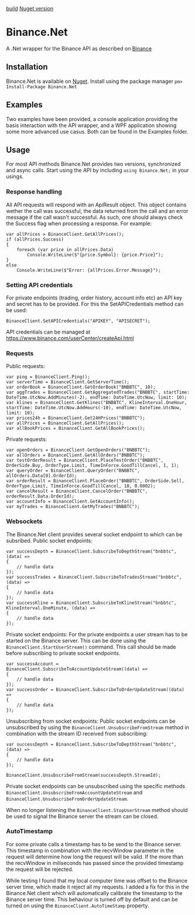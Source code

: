 [build](https://travis-ci.org/JKorf/Binance.Net.png?branch=master)
[Nuget version](https://img.shields.io/nuget/v/binance.net.svg)

# Binance.Net
A .Net wrapper for the Binance API as described on [Binance](https://www.binance.com/restapipub.html)
## Installation
Binance.Net is available on [Nuget](https://www.nuget.org/packages/Binance.Net/).
Install using the package manager `pm> Install-Package Binance.Net`

## Examples
Two examples have been provided, a console application providing the basis interaction with the API wrapper, and a WPF application showing some more advanced use casus. Both can be found in the Examples folder.

## Usage
For most API methods Binance.Net provides two versions, synchronized and async calls. Start using the API by including `using Binance.Net;` in your usings.

### Response handling
All API requests will respond with an ApiResult object. This object contains wether the call was successful, the data returned from the call and an error message if the call wasn't successful. As such, one should always check the Success flag when processing a response.
For example:
```
var allPrices = BinanceClient.GetAllPrices();
if (allPrices.Success)
{
	foreach (var price in allPrices.Data)
		Console.WriteLine($"{price.Symbol}: {price.Price}");
}
else
	Console.WriteLine($"Error: {allPrices.Error.Message}");
```
### Setting API credentials
For private endpoints (trading, order history, account info etc) an API key and secret has to be provided. For this the SetAPICredentials method can be used:
```
BinanceClient.SetAPICredentials("APIKEY", "APISECRET");
```
API credentials can be managed at https://www.binance.com/userCenter/createApi.html

### Requests
Public requests:
```
var ping = BinanceClient.Ping();
var serverTime = BinanceClient.GetServerTime();
var orderBook = BinanceClient.GetOrderBook("BNBBTC", 10);
var aggTrades = BinanceClient.GetAggregatedTrades("BNBBTC", startTime: DateTime.UtcNow.AddMinutes(-2), endTime: DateTime.UtcNow, limit: 10);
var klines = BinanceClient.GetKlines("BNBBTC", KlineInterval.OneHour, startTime: DateTime.UtcNow.AddHours(-10), endTime: DateTime.UtcNow, limit: 10);
var prices24h = BinanceClient.Get24HPrices("BNBBTC");
var allPrices = BinanceClient.GetAllPrices();
var allBookPrices = BinanceClient.GetAllBookPrices();
```

Private requests:
```
var openOrders = BinanceClient.GetOpenOrders("BNBBTC");
var allOrders = BinanceClient.GetAllOrders("BNBBTC");
var testOrderResult = BinanceClient.PlaceTestOrder("BNBBTC", OrderSide.Buy, OrderType.Limit, TimeInForce.GoodTillCancel, 1, 1);
var queryOrder = BinanceClient.QueryOrder("BNBBTC", allOrders.Data[0].OrderId);
var orderResult = BinanceClient.PlaceOrder("BNBBTC", OrderSide.Sell, OrderType.Limit, TimeInForce.GoodTillCancel, 10, 0.0002);
var cancelResult = BinanceClient.CancelOrder("BNBBTC", orderResult.Data.OrderId);
var accountInfo = BinanceClient.GetAccountInfo();
var myTrades = BinanceClient.GetMyTrades("BNBBTC");
```

### Websockets
The Binance.Net client provides several socket endpoint to which can be subsribed.
Public socket endpoints:
```
var successDepth = BinanceClient.SubscribeToDepthStream("bnbbtc", (data) =>
{
	// handle data
});
var successTrades = BinanceClient.SubscribeToTradesStream("bnbbtc", (data) =>
{
	// handle data
});
var successKline = BinanceClient.SubscribeToKlineStream("bnbbtc", KlineInterval.OneMinute, (data) =>
{
	// handle data
});
```

Private socket endpoints:
For the private endpoints a user stream has to be started on the Binance server. This can be done using the `BinanceClient.StartUserStream()` command. This call should be made before subscribing to private socket endpoints.
```
var successAccount = BinanceClient.SubscribeToAccountUpdateStream((data) =>
{
	// handle data
});
var successOrder = BinanceClient.SubscribeToOrderUpdateStream((data) =>
{
	// handle data
});
```

Unsubscribing from socket endpoints:
Public socket endpoints can be unsubscribed by using the `BinanceClient.UnsubscribeFromStream` method in combination with the stream ID received from subscribing:
```
var successDepth = BinanceClient.SubscribeToDepthStream("bnbbtc", (data) =>
{
	// handle data
});

BinanceClient.UnsubscribeFromStream(successDepth.StreamId);
```

Private socket endpoints can be unsubscribed using the specific methods `BinanceClient.UnsubscribeFromAccountUpdateStream` and `BinanceClient.UnsubscribeFromOrderUpdateStream`.

When no longer listening the `BinanceClient.StopUserStream` method should be used to signal the Binance server the stream can be closed.

### AutoTimestamp
For some private calls a timestamp has to be send to the Binance server. This timestamp in combination with the recvWindow parameter in the request will determine how long the request will be valid. If the more than the recvWindow in miliseconds has passed since the provided timestamp the request will be rejected.

While testing I found that my local computer time was offset to the Binance server time, which made it reject all my requests. I added a fix for this in the Binance.Net client which will automatically calibrate the timestamp to the Binance server time. This behaviour is turned off by default and can be turned on using the `BinanceClient.AutoTimeStamp` property. 
